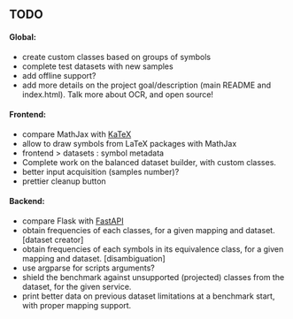 ## TODO


#### Global:

- create custom classes based on groups of symbols
- complete test datasets with new samples
- add offline support?
- add more details on the project goal/description (main README and index.html). Talk more about OCR, and open source!


#### Frontend:

- compare MathJax with [KaTeX](https://katex.org/)
- allow to draw symbols from LaTeX packages with MathJax
- frontend > datasets : symbol metadata
- Complete work on the balanced dataset builder, with custom classes.
- better input acquisition (samples number)?
- prettier cleanup button


#### Backend:

- compare Flask with [FastAPI](https://fastapi.tiangolo.com/)
- obtain frequencies of each classes, for a given mapping and dataset. [dataset creator]
- obtain frequencies of each symbols in its equivalence class, for a given mapping and dataset. [disambiguation]
- use argparse for scripts arguments?
- shield the benchmark against unsupported (projected) classes from the dataset, for the given service.
- print better data on previous dataset limitations at a benchmark start, with proper mapping support.
